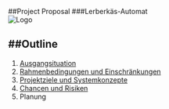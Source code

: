 ##Project Proposal
###Lerberkäs-Automat          
![Logo](Logo_Leberkäsautomat.png)





##Outline
---

1. [Ausgangsituation](Project_Proposal_1.md)
2. [Rahmenbedingungen und Einschränkungen](Rahmenbedingungen_und_Einschränkungen.md)
3. [Projektziele und Systemkonzepte](Projektziele_und_Systemkonzepte.md)
4. [Chancen und Risiken](Chancen_und_Risiken.md)
5. Planung